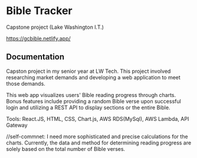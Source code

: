 
# Bible Tracker

Capstone project (Lake Washington I.T.)

https://gcbible.netlify.app/


## Documentation
Capston project in my senior year at LW Tech. 
This project involved researching market demands and developing a web application to meet those demands.

This web app visualizes users' Bible reading progress through charts. Bonus features include providing a random Bible verse upon successful login and utilizing a REST API to display sections or the entire Bible.

Tools: 
React.JS, HTML, CSS, Chart.js, AWS RDS(MySql), AWS Lambda, API Gateway

//self-commnet:
I need more sophisticated and precise calculations for the charts. Currently, the data and method for determining reading progress are solely based on the total number of Bible verses.


